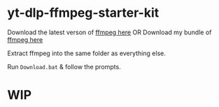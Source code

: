 # yt-dlp-ffmpeg-starter-kit
Download the latest verson of [ffmpeg here](https://ffmpeg.org/download.html)
OR
Download my bundle of [ffmpeg here](https://www.mediafire.com/file/0vxhcqw7ka4tuue/ffmpeg.rar/file)

Extract ffmpeg into the same folder as everything else.

Run ```Download.bat``` & follow the prompts.

# WIP

